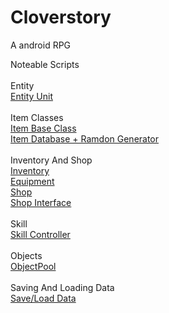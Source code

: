 # Cloverstory
A android RPG

Noteable Scripts <br> 
<br>
Entity <br>
[Entity Unit](https://github.com/Lerondo/Mythe/blob/master/Assets/Scripts/Entity/Unit.cs)<br>
<br>
Item Classes <br>
[Item Base Class](https://github.com/Lerondo/Mythe/blob/master/Assets/Scripts/Items/Item.cs)<br>
[Item Database + Ramdon Generator](https://github.com/Lerondo/Mythe/blob/master/Assets/Scripts/Items/ItemDatabase.cs)<br>
<br>
Inventory And Shop <br>
[Inventory](https://github.com/Lerondo/Mythe/blob/master/Assets/Scripts/Controller/Inventory.cs)<br>
[Equipment](https://github.com/Lerondo/Mythe/blob/master/Assets/Scripts/Controller/Equipment.cs)<br>
[Shop](https://github.com/Lerondo/Mythe/blob/master/Assets/Scripts/Shop/ShopController.cs)<br>
[Shop Interface](https://github.com/Lerondo/Mythe/blob/master/Assets/Scripts/Shop/ShopInterface.cs)<br>
<br>
Skill<br>
[Skill Controller](https://github.com/Lerondo/Mythe/blob/master/Assets/Scripts/Skills/SkillController.cs)<br>
<br>
Objects <br>
[ObjectPool](https://github.com/Lerondo/Mythe/blob/master/Assets/Scripts/Controller/ObjectPool.cs)<br>
<br>
Saving And Loading Data<br>
[Save/Load Data](https://github.com/Lerondo/Mythe/blob/master/Assets/Scripts/Save/SaveLoadDataSerialized.cs)<br>
